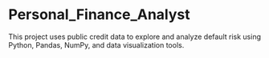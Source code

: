# Personal_Finance_Analyst
This project uses public credit data to explore and analyze default risk using Python, Pandas, NumPy, and data visualization tools.
